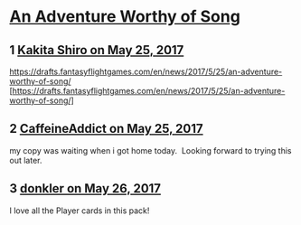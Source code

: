 # [An Adventure Worthy of Song](https://community.fantasyflightgames.com/topic/250697-an-adventure-worthy-of-song/)

## 1 [Kakita Shiro on May 25, 2017](https://community.fantasyflightgames.com/topic/250697-an-adventure-worthy-of-song/?do=findComment&comment=2806344)

https://drafts.fantasyflightgames.com/en/news/2017/5/25/an-adventure-worthy-of-song/ [https://drafts.fantasyflightgames.com/en/news/2017/5/25/an-adventure-worthy-of-song/]

## 2 [CaffeineAddict on May 25, 2017](https://community.fantasyflightgames.com/topic/250697-an-adventure-worthy-of-song/?do=findComment&comment=2806389)

my copy was waiting when i got home today.  Looking forward to trying this out later.

## 3 [donkler on May 26, 2017](https://community.fantasyflightgames.com/topic/250697-an-adventure-worthy-of-song/?do=findComment&comment=2806635)

I love all the Player cards in this pack!

